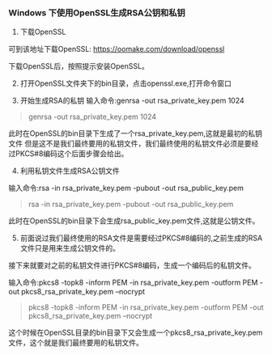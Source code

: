 <!--
 * @Author: your name
 * @Date: 2020-05-21 17:26:01
 * @LastEditTime: 2020-05-21 17:33:11
 * @LastEditors: Please set LastEditors
 * @Description: 原文来自https://www.imqianduan.com/server/RSA-public-private.html
 * @FilePath: \serious-review\src\summary\面试相关\密钥生成.md
 -->

### Windows 下使用OpenSSL生成RSA公钥和私钥

1. 下载OpenSSL

可到该地址下载OpenSSL:
https://oomake.com/download/openssl

下载OpenSSL后，按照提示安装OpenSSL。

2. 打开OpenSSL文件夹下的bin目录，点击openssl.exe,打开命令窗口

3. 开始生成RSA的私钥
输入命令:genrsa -out rsa_private_key.pem 1024

> genrsa -out rsa_private_key.pem 1024

此时在OpenSSL的bin目录下生成了一个rsa_private_key.pem,这就是最初的私钥文件
但是这不是我们最终要用的私钥文件，我们最终使用的私钥文件必须是要经过PKCS#8编码这个后面步骤会给出。


4. 利用私钥文件生成RSA公钥文件

输入命令:rsa -in rsa_private_key.pem -pubout -out rsa_public_key.pem

> rsa -in rsa_private_key.pem -pubout -out rsa_public_key.pem

此时在OpenSSL的bin目录下会生成rsa_public_key.pem文件,这就是公钥文件。

5. 前面说过我们最终使用的RSA文件是需要经过PKCS#8编码的,之前生成的RSA文件只是用来生成公钥文件的。

接下来就要对之前的私钥文件进行PKCS#8编码，生成一个编码后的私钥文件。

输入命令:pkcs8 -topk8 -inform PEM -in rsa_private_key.pem -outform PEM -out pkcs8_rsa_private_key.pem –nocrypt

> pkcs8 -topk8 -inform PEM -in rsa_private_key.pem -outform PEM -out pkcs8_rsa_private_key.pem –nocrypt

这个时候在OpenSSL目录的bin目录下又会生成一个pkcs8_rsa_private_key.pem文件，这个就是我们最终要用的私钥文件。